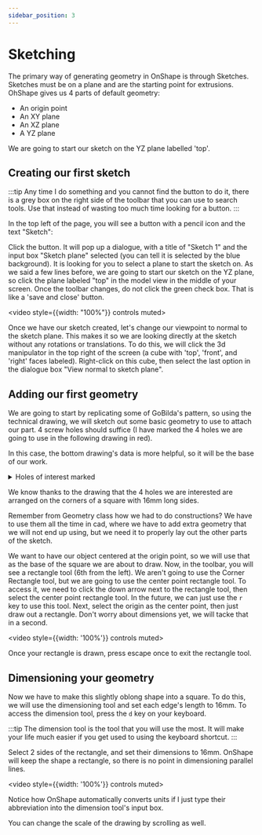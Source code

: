 ```yaml
---
sidebar_position: 3
---
```


# Sketching

The primary way of generating geometry in OnShape is through Sketches. Sketches must be on a plane and are the starting point for extrusions. OhShape gives us 4 parts of default geometry:

- An origin point
- An XY plane
- An XZ plane
- A YZ plane

We are going to start our sketch on the YZ plane labelled 'top'.

## Creating our first sketch

:::tip
Any time I do something and you cannot find the button to do it, there is a grey box on the right side of the toolbar that you can use to search tools. Use that instead of wasting too much time looking for a button.
:::

In the top left of the page, you will see a button with a pencil icon and the text "Sketch":

Click the button. It will pop up a dialogue, with a title of "Sketch 1" and the input box "Sketch plane" selected (you can tell it is selected by the blue background). It is looking for you to select a plane to start the sketch on. As we said a few lines before, we are going to start our sketch on the YZ plane, so click the plane labeled "top" in the model view in the middle of your screen. Once the toolbar changes, do not click the green check box. That is like a 'save and close' button.

<video style={{width: "100%"}} controls muted>

  <source src="/img/onshape/create+select-sketch.mp4" type="video/mp4" />
</video>

Once we have our sketch created, let's change our viewpoint to normal to the sketch plane. This makes it so we are looking directly at the sketch without any rotations or translations. To do this, we will click the 3d manipulator in the top right of the screen (a cube with 'top', 'front', and 'right' faces labeled). Right-click on this cube, then select the last option in the dialogue box "View normal to sketch plane".

## Adding our first geometry

We are going to start by replicating some of GoBilda's pattern, so using the technical drawing, we will sketch out some basic geometry to use to attach our part. 4 screw holes should suffice (I have marked the 4 holes we are going to use in the following drawing in red).

In this case, the bottom drawing's data is more helpful, so it will be the base of our work.

<details>
  <summary>
  Holes of interest marked
  </summary>

![Holes of interest](/img/onshape/gobilda-pattern-marked.png)

</details>

We know thanks to the drawing that the 4 holes we are interested are arranged on the corners of a square with 16mm long sides.

Remember from Geometry class how we had to do constructions? We have to use them all the time in cad, where we have to add extra geometry that we will not end up using, but we need it to properly lay out the other parts of the sketch.

We want to have our object centered at the origin point, so we will use that as the base of the square we are about to draw. Now, in the toolbar, you will see a rectangle tool (6th from the left). We aren't going to use the Corner Rectangle tool, but we are going to use the center point rectangle tool. To access it, we need to click the down arrow next to the rectangle tool, then select the center point rectangle tool. In the future, we can just use the `r` key to use this tool. Next, select the origin as the center point, then just draw out a rectangle. Don't worry about dimensions yet, we will tacke that in a second.

<video style={{width: '100%'}} controls muted>

  <source src="/img/onshape/first-sketch.mp4" type="video/mp4" />
</video>

Once your rectangle is drawn, press escape once to exit the rectangle tool.

## Dimensioning your geometry

Now we have to make this slightly oblong shape into a square. To do this, we will use the dimensioning tool and set each edge's length to 16mm. To access the dimension tool, press the `d` key on your keyboard.

:::tip
The dimension tool is the tool that you will use the most. It will make your life much easier if you get used to using the keyboard shortcut.
:::

Select 2 sides of the rectangle, and set their dimensions to 16mm. OnShape will keep the shape a rectangle, so there is no point in dimensioning parallel lines.

<video style={{width: '100%'}} controls muted>

  <source src="/img/onshape/dimensioning.mp4" type="video/mp4" />
</video>

Notice how OnShape automatically converts units if I just type their abbreviation into the dimension tool's input box.

You can change the scale of the drawing by scrolling as well.
